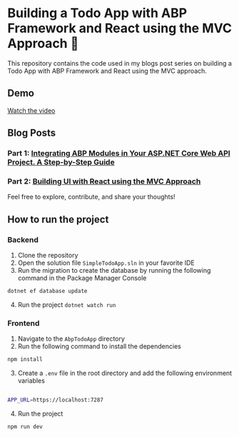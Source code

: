 # Building a Todo App with ABP Framework and React using the MVC Approach 🚀

This repository contains the code used in my blogs post series on building a Todo App with ABP Framework and React using the MVC approach.

## Demo
[Watch the video](https://vimeo.com/1052594921/2d04e1a838)

## Blog Posts
### Part 1: [Integrating ABP Modules in Your ASP.NET Core Web API Project. A Step-by-Step Guide](https://blogs.sajankumarv.com/integrating-abp-modules-in-your-asp-net-core-web-api-project-a-step-by-step-guide-774c63ef8014)
### Part 2: [Building UI with React using the MVC Approach](https://blogs.sajankumarv.com/building-a-scalable-ui-with-react-abp-framework-and-inertia-js-using-the-mvc-approach-5857f2e0551b)
Feel free to explore, contribute, and share your thoughts!


## How to run the project
### Backend
1. Clone the repository
2. Open the solution file `SimpleTodoApp.sln` in your favorite IDE
3. Run the migration to create the database by running the following command in the Package Manager Console
```bash
dotnet ef database update
```
4. Run the project ```dotnet watch run```


### Frontend

1. Navigate to the `AbpTodoApp` directory
2. Run the following command to install the dependencies
```bash
npm install
```
3. Create a `.env` file in the root directory and add the following environment variables
```bash

APP_URL=https://localhost:7287

```
4. Run the project
```bash
npm run dev
```

